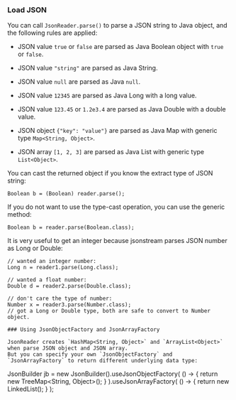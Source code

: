 ### Load JSON

You can call `JsonReader.parse()` to parse a JSON string to Java object, and 
the following rules are applied:

* JSON value `true` or `false` are parsed as Java Boolean object with `true` or `false`.

* JSON value `"string"` are parsed as Java String.

* JSON value `null` are parsed as Java `null`.

* JSON value `12345` are parsed as Java Long with a long value.

* JSON value `123.45` or `1.2e3.4` are parsed as Java Double with a double value.

* JSON object `{"key": "value"}` are parsed as Java Map with generic type `Map<String, Object>`.

* JSON array `[1, 2, 3]` are parsed as Java List with generic type `List<Object>`.

You can cast the returned object if you know the extract type of JSON string:

```
Boolean b = (Boolean) reader.parse();
```

If you do not want to use the type-cast operation, you can use the generic method:

```
Boolean b = reader.parse(Boolean.class);
```

It is very useful to get an integer because jsonstream parses JSON number as Long or Double:

```
// wanted an integer number:
Long n = reader1.parse(Long.class);

// wanted a float number:
Double d = reader2.parse(Double.class);

// don't care the type of number:
Number x = reader3.parse(Number.class);
// got a Long or Double type, both are safe to convert to Number object.

### Using JsonObjectFactory and JsonArrayFactory

JsonReader creates `HashMap<String, Object>` and `ArrayList<Object>` when parse JSON object and JSON array. 
But you can specify your own `JsonObjectFactory` and `JsonArrayFactory` to return different underlying data type:

```
JsonBuilder jb = new JsonBuilder().useJsonObjectFactory(
        () -> {
            return new TreeMap<String, Object>();
        }
).useJsonArrayFactory(
        () -> {
            return new LinkedList<Object>();
        }
);
```

